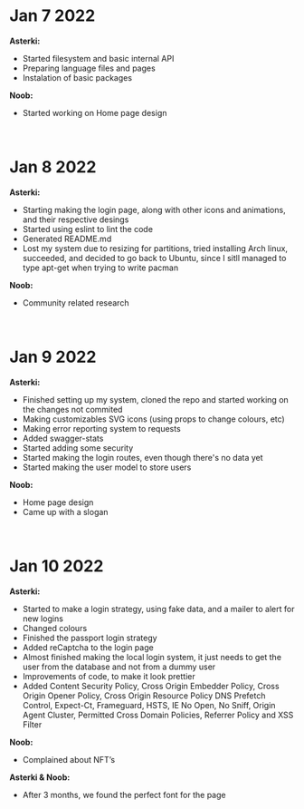 # Jan 7 2022

<div id="january-07-2022" />

**Asterki:**

-   Started filesystem and basic internal API
-   Preparing language files and pages
-   Instalation of basic packages

**Noob:**

-   Started working on Home page design

<br />

# Jan 8 2022

<div id="january-08-2022" />

**Asterki:**

-   Starting making the login page, along with other icons and animations, and their respective desings
-   Started using eslint to lint the code
-   Generated README.md
-   Lost my system due to resizing for partitions, tried installing Arch linux, succeeded, and decided to go back to Ubuntu, since I sitll managed to type apt-get when trying to write pacman

**Noob:**

-   Community related research

<br />

# Jan 9 2022

<div id="january-09-2022" />

**Asterki:**

-   Finished setting up my system, cloned the repo and started working on the changes not commited
-   Making customizables SVG icons (using props to change colours, etc)
-   Making error reporting system to requests
-   Added swagger-stats
-   Started adding some security
-   Started making the login routes, even though there's no data yet
-   Started making the user model to store users

**Noob:**

-   Home page design
-   Came up with a slogan

<br />

# Jan 10 2022

<div id="january-10-2022" />

**Asterki:**

-   Started to make a login strategy, using fake data, and a mailer to alert for new logins
-   Changed colours
-   Finished the passport login strategy
-   Added reCaptcha to the login page
-   Almost finished making the local login system, it just needs to get the user from the database and not from a dummy user
-   Improvements of code, to make it look prettier
-   Added Content Security Policy, Cross Origin Embedder Policy, Cross Origin Opener Policy, Cross Origin Resource Policy DNS Prefetch Control, Expect-Ct, Frameguard, HSTS, IE No Open, No Sniff, Origin Agent Cluster, Permitted Cross Domain Policies, Referrer Policy and XSS Filter

**Noob:**

-   Complained about NFT’s

**Asterki & Noob:**

-   After 3 months, we found the perfect font for the page

<br />
